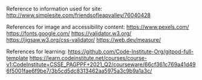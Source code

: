 Reference to information used for site: 
http://www.simplesite.com/friendsofleapvalley/76040428

References for image and accessibility content:
https://www.pexels.com/
https://fonts.google.com/
https://validator.w3.org/
https://jigsaw.w3.org/css-validator/
https://web.dev/measure/

References for learning:
https://github.com/Code-Institute-Org/gitpod-full-template
https://learn.codeinstitute.net/courses/course-v1:CodeInstitute+CSSE_PAGPPF+2021_Q2/courseware/66cf361c769a41d496f5001fae6f9be7/3b5cd5dc8313462aa5975a3c9b9a1a3c/

